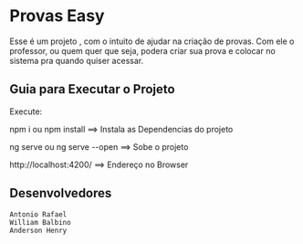 # Provas Easy

Esse é um projeto , com o intuito de ajudar na criação de provas. Com ele o professor, ou quem quer que seja, podera criar sua prova e colocar no sistema pra quando quiser acessar.

## Guia para Executar o Projeto

Execute:

npm i ou npm install ==> Instala as Dependencias do projeto

ng serve ou ng serve --open ==> Sobe o projeto

http://localhost:4200/ ==> Endereço no Browser

## Desenvolvedores

    Antonio Rafael
    William Balbino
    Anderson Henry

